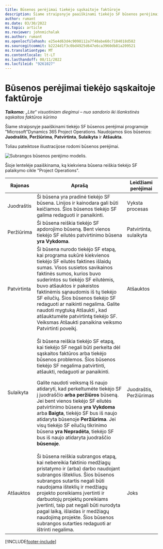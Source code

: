 ```yaml
---
title: Būsenos perėjimai tiekėjo sąskaitoje faktūroje
description: Šiame straipsnyje paaiškinami tiekėjo SF būsenos perėjimai programoje "Microsoft"Dynamics 365 Project Operations.
author: rumant
ms.date: 03/30/2022
ms.topic: article
ms.reviewer: johnmichalak
ms.author: rumant
ms.openlocfilehash: e25e4d63d4c9098112a7f40abe60c7184018d582
ms.sourcegitcommit: b2224d1f3c0bd4925d647e6ca3960db81a209521
ms.translationtype: MT
ms.contentlocale: lt-LT
ms.lasthandoff: 08/11/2022
ms.locfileid: "9261027"
---
```

# <a name="state-transitions-on-a-vendor-invoice"></a>Būsenos perėjimai tiekėjo sąskaitoje faktūroje

_**Taikoma:** „Lite“ visuotiniam diegimui – nuo sandorio iki išankstinės sąskaitos faktūros kūrimo_

Šiame straipsnyje paaiškinami tiekėjo SF būsenos perėjimai programoje "Microsoft"Dynamics 365 Project Operations. Naudojamos šios būsenos: **Juodraštis**, **Peržiūrima**, **Patvirtinta**, **Sulaikyta** ir **Atšaukta**.

Toliau pateiktose iliustracijose rodomi būsenos perėjimai.

![Subrangos būsenos perėjimo modelis.](../media/VI_State_Model.jpg)

Šioje lentelėje paaiškinama, ką kiekviena būsena reiškia tiekėjo SF palaikymo cikle "Project Operations".

| Rajonas | Aprašą | Leidžiami perėjimai |
| --- | --- | --- |
| Juodraštis | Ši būsena yra pradinė tiekėjo SF būsena. Linijos ir kainodara gali būti keičiamos. Šios būsenos tiekėjo SF galima redaguoti ir panaikinti. | Vyksta procesas |
| Peržiūrima | Ši būsena reiškia tiekėjo SF apdorojimo būseną. Bent vienos tiekėjo SF eilutės patvirtinimo būsena **yra Vykdoma**. | Patvirtinta, sulaikyta |
| Patvirtinta | Ši būsena nurodo tiekėjo SF etapą, kai programa sukūrė kiekvienos tiekėjo SF eilutės faktines išlaidų sumas. Visos susietos savikainos faktinės sumos, kurios buvo suderintos su tiekėjo SF eilutėmis, buvo atšauktos ir pakeistos faktinėmis sąnaudomis iš tų tiekėjo SF eilučių. Šios būsenos tiekėjo SF redaguoti ar naikinti negalima. Galite naudoti mygtuką Atšaukti **,** kad atšauktumėte patvirtintą tiekėjo SF. Veiksmas Atšaukti panaikina veiksmo Patvirtinti poveikį. | Atšauktos |
| Sulaikyta | <p>Ši būsena reiškia tiekėjo SF etapą, kai tiekėjo SF negali būti perkelta dėl sąskaitos faktūros arba tiekėjo būsenos problemos. Šios būsenos tiekėjo SF negalima patvirtinti, atšaukti, redaguoti ar panaikinti.</p><p>Galite naudoti veiksmą Iš naujo atidaryti, kad perkeltumėte tiekėjo SF į juodraščio **arba** **peržiūros** būseną. Jei bent vienos tiekėjo SF eilutės patvirtinimo būsena **yra Vykdoma** arba **Baigta**, tiekėjo SF bus iš naujo atidaryta būsenoje **Peržiūrima**. Jei visų tiekėjo SF eilučių tikrinimo būsena **yra Nepradėta**, tiekėjo SF bus iš naujo atidaryta juodraščio **būsenoje**.</p> | Juodraštis, Peržiūrimas |
| Atšauktos | Ši būsena reiškia subrangos etapą, kai nebereikia faktinio medžiagų pristatymo ir (arba) darbo naudojant subrangos išteklius. Šios būsenos subrangos sutartis negali būti naudojama išteklių ir medžiagų projekto poreikiams įvertinti ir darbuotojų projektų poreikiams įvertinti, taip pat negali būti nurodyta pagal laiką, išlaidas ir medžiagų naudojimą projekte. Šios būsenos subrangos sutarties redaguoti ar ištrinti negalima. | Joks |

[!INCLUDE[footer-include](../../includes/footer-banner.md)]
